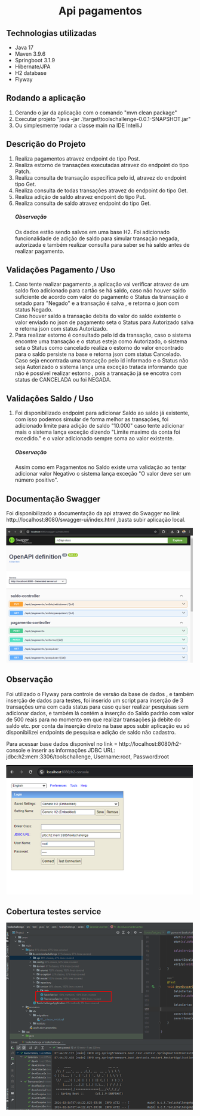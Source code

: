 <body>
<h1 style="text-align: center;"> Api pagamentos </h1>

<h2> Technologias utilizadas </h2>
<ul>
<li>Java 17 </li>
<li>Maven 3.9.6 </li>
<li>Springboot 3.1.9 </li>
<li>Hibernate/JPA</li>
<li>H2 database </li>
<li>Flyway </li>
</ul>


<h2> Rodando a aplicação </h2>
<ol>
<li>Gerando o jar da aplicação com o comando "mvn clean package"</li>
<li>Executar projeto "java -jar .\target\toolschallenge-0.0.1-SNAPSHOT.jar"</li>
<li>Ou simplesmente rodar a classe main na IDE IntelliJ</li>
</ol>

<h2> Descrição do Projeto </h2>
<ol>
<li>Realiza pagamentos atravez endpoint do tipo Post.</li>
<li>Realiza estorno de transações executadas atravez do endpoint do tipo Patch.</li>
<li>Realiza consulta de transação especifica pelo id, atravez do endpoint tipo Get.</li>
<li>Realiza consulta de todas transações atravez do endpoint do tipo Get.</li>
<li>Realiza adição de saldo atravez endpoint do tipo Put.</li>
<li>Realiza consulta de saldo atravez endpoint do tipo Get.</li>
<h5>Observação</h5>
<span>Os dados estão sendo salvos em uma base H2. Foi adicionado funcionalidade de adição de saldo para simular transação negada, 
autorizada e também realizar consulta para saber se há saldo antes de realizar pagamento.</span>
</ol>

<h2> Validações Pagamento / Uso </h2>
<ol>
<li>Caso tente realizar pagamento ,a aplicação vai verificar atravez de um saldo fixo adicionado para cartão se há saldo, 
caso não houver saldo suficiente de acordo com valor do pagamento o Status da transação é setado para "Negado" e a transação é salva , e retorna o json com status Negado.
<br>
Caso houver saldo a transação debita do valor do saldo existente o valor enviado no json de pagamento seta o Status
para Autorizado salva e retorna json com status Autorizado.
</li>
<li>Para realizar estorno é consultado pelo id da transação, caso o sistema encontre uma transação e o status 
esteja como Autorizado, o sistema seta o Status como cancelado realiza o estorno do valor encontrado para o saldo persiste na base e retorna json com status Cancelado. 
<br>
Caso seja encontrada uma transação pelo id informado e o Status não seja Autorizado o sistema lança uma exceção tratada informando que não é possível
realizar estorno , pois a transação já se encotra com status de CANCELADA ou foi NEGADA.
</li>
</ol>

<h2> Validações Saldo / Uso </h2>
<ol>
<li>Foi disponibilizado endpoint para adicionar Saldo ao saldo já existente, com isso podemos simular de forma melhor as transações, 
foi adicionado limite para adição de saldo "10.000" caso tente adicionar mais o sistema lança exceção dizendo 
"Limite maximo da conta foi excedido." e o valor adicionado sempre soma ao valor existente.
</li>
<h5>Observação</h5>
<span>Assim como em Pagamentos no Saldo existe uma validação ao tentar adicionar valor Negativo o sistema
lança exceção "O valor deve ser um número positivo". 
</span>
</ol>

<h2> Documentação Swagger </h2>
<span> Foi disponibilizado a documentação da api atravez do Swagger no link
<a>http://localhost:8080/swagger-ui/index.html</a> ,basta subir aplicação local.</span>
<p float="left">
  <img src="static/1.png" width="500" />
</p>

<h2> Observação </h2>
<span>Foi utilizado o Flyway para controle de versão da base de dados , e também inserção de dados 
para testes, foi inserido um script para inserção de 3 transações uma com cada status para caso quiser realizar pesquisas
sem adicionar dados, e também lá contém a inserção do Saldo padrão com valor de 500 reais para no momento em que 
realizar transações já debite do saldo etc. por conta da inserção direto na base apos subir aplicação eu só disponibilizei
endpoints de pesquisa e adição de saldo não cadastro.
</span>

<span>Para acessar base dados disponivel no link = <a>http://localhost:8080/h2-console</a>  e inserir as informações JDBC URL: jdbc:h2:mem:3306/toolschallenge, Username:root, Password:root
</span>
<p float="left">
  <img src="static/2.png" width="500" />
</p>

<h2> Cobertura testes service </h2>
<p float="left">
  <img src="static/3.png" width="500" />
</p>

</body>




